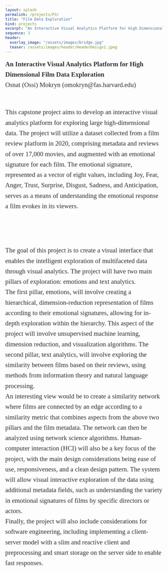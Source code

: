 ```yaml
---
layout: splash
permalink: /projects/P3/
title: "Film Data Exploration"
kind: projects
excerpt: "An Interactive Visual Analytics Platform for High Dimensional Film Data Exploration"
sequence: 3
header: 
  overlay_image: "/assets/images/bridge.jpg"
  teaser: /assets/images/header/HeaderDesign1.jpeg
---
```


<div style="font-family:Karla; font-size:1.3rem; color:#303030;line-height:1.6;">  
  <b> An Interactive Visual Analytics Platform for High Dimensional Film Data Exploration </b>    
<br> Osnat (Ossi) Mokryn (omokryn@fas.harvard.edu)
<br> <br> 
  
This capstone project aims to develop an interactive visual analytics platform for exploring large high-dimensional data. The project will utilize a dataset collected from a film review platform in 2020, comprising metadata and reviews of over 17,000 movies, and augmented with an emotional signature for each film. The emotional signature, represented as a vector of eight values, including Joy, Fear, Anger, Trust, Surprise, Disgust, Sadness, and Anticipation, serves as a means of understanding the emotional response a film evokes in its viewers.

<br> <br> 

The goal of this project is to create a visual interface that enables the intelligent exploration of multifaceted data through visual analytics. 
The project will have two main pillars of exploration: emotions and text analytics.
<br> 
The first pillar, emotions, will involve creating a hierarchical, dimension-reduction representation of films according to their emotional signatures, allowing for in-depth exploration within the hierarchy. This aspect of the project will involve unsupervised machine learning, dimension reduction, and visualization algorithms.
The second pillar, text analytics, will involve exploring the similarity between films based on their reviews, using methods from information theory and natural language processing.
<br> 
An interesting view would be to create a similarity network where films are connected by an edge according to a similarity metric that combines aspects from the above two pillars and the film metadata. The network can then be analyzed using network science algorithms. 
Human-computer interaction (HCI) will also be a key focus of the project, with the main design considerations being ease of use, responsiveness, and a clean design pattern. The system will allow visual interactive exploration of the data using additional metadata fields, such as understanding the variety in emotional signatures of films by specific directors or actors.
<br>
Finally, the project will also include considerations for software engineering, including implementing a client-server model with a slim and reactive client and preprocessing and smart storage on the server side to enable fast responses.

</div>

